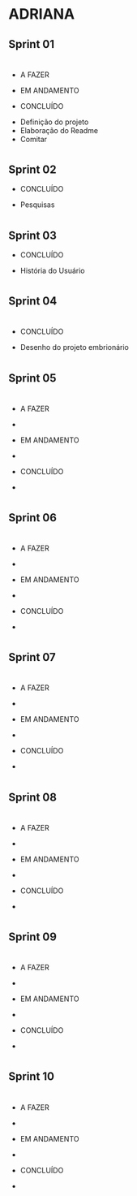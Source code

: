 # ADRIANA 

## Sprint 01

# ############
* A FAZER

* EM ANDAMENTO

* CONCLUÍDO
- Definição do projeto
- Elaboração do Readme
- Comitar 


# ############

## Sprint 02

* CONCLUÍDO
- Pesquisas

# ############

## Sprint 03


* CONCLUÍDO

- História do Usuário

# ############

## Sprint 04

# ############

* CONCLUÍDO

- Desenho do projeto embrionário

# ############

## Sprint 05

# ############
* A FAZER
 - 

* EM ANDAMENTO
- 

* CONCLUÍDO
- 

# ############

## Sprint 06

# ############
* A FAZER
- 

* EM ANDAMENTO
- 

* CONCLUÍDO
- 

# ############

## Sprint 07

# ############
* A FAZER
- 

* EM ANDAMENTO
- 

* CONCLUÍDO
- 

# ############

## Sprint 08

# ############
* A FAZER
- 

* EM ANDAMENTO
- 

* CONCLUÍDO
- 

# ############

## Sprint 09

# ############
* A FAZER
- 

* EM ANDAMENTO
- 

* CONCLUÍDO
- 

# ############

## Sprint 10

# ############
* A FAZER
- 

* EM ANDAMENTO
- 

* CONCLUÍDO
- 